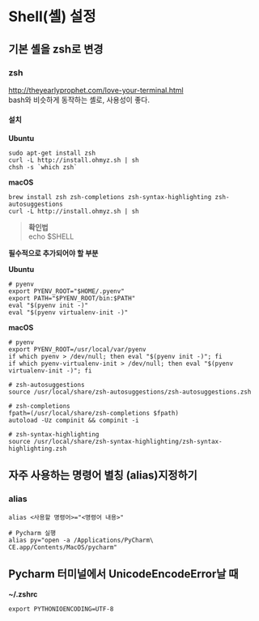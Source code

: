 # Shell(셸) 설정

## 기본 셸을 zsh로 변경

### zsh

<http://theyearlyprophet.com/love-your-terminal.html>  
bash와 비슷하게 동작하는 셸로, 사용성이 좋다.

#### 설치

**Ubuntu**

```
sudo apt-get install zsh
curl -L http://install.ohmyz.sh | sh
chsh -s `which zsh`
```

**macOS**

```
brew install zsh zsh-completions zsh-syntax-highlighting zsh-autosuggestions
curl -L http://install.ohmyz.sh | sh
```

> **확인법**  
> echo $SHELL

**필수적으로 추가되어야 할 부분**

**Ubuntu**

```
# pyenv
export PYENV_ROOT="$HOME/.pyenv"
export PATH="$PYENV_ROOT/bin:$PATH"
eval "$(pyenv init -)"
eval "$(pyenv virtualenv-init -)"
```

**macOS**

```
# pyenv
export PYENV_ROOT=/usr/local/var/pyenv
if which pyenv > /dev/null; then eval "$(pyenv init -)"; fi
if which pyenv-virtualenv-init > /dev/null; then eval "$(pyenv virtualenv-init -)"; fi

# zsh-autosuggestions
source /usr/local/share/zsh-autosuggestions/zsh-autosuggestions.zsh

# zsh-completions
fpath=(/usr/local/share/zsh-completions $fpath)
autoload -Uz compinit && compinit -i

# zsh-syntax-highlighting
source /usr/local/share/zsh-syntax-highlighting/zsh-syntax-highlighting.zsh
```


## 자주 사용하는 명령어 별칭 (alias)지정하기

### alias

```shell
alias <사용할 명령어>="<명령어 내용>"

# Pycharm 실행
alias py="open -a /Applications/PyCharm\ CE.app/Contents/MacOS/pycharm"
```


## Pycharm 터미널에서 UnicodeEncodeError날 때

**~/.zshrc**

```
export PYTHONIOENCODING=UTF-8
```
